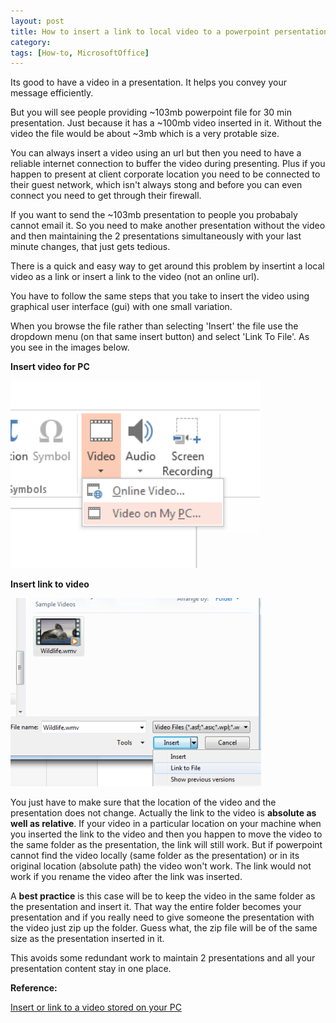 ```yaml
---
layout: post
title: How to insert a link to local video to a powerpoint persentation.
category: 
tags: [How-to, MicrosoftOffice]
---
```


Its good to have a video in a presentation. It helps you convey your message efficiently. 

But you will see people providing ~103mb powerpoint file for 30 min presentation. Just because it has a ~100mb video inserted in it. Without the video the file would be about ~3mb which is a very protable size. 

You can always insert a video using an url but then you need to have a reliable internet connection to buffer the video during presenting. Plus if you happen to present at client corporate location you need to be connected to their guest network, which isn't always stong and before you can even connect you need to get through their firewall.

If you want to send the ~103mb presentation to people you probabaly cannot email it. So you need to make another presentation without the video and then maintaining the 2 presentations simultaneously with your last minute changes, that just gets tedious.

There is a quick and easy way to get around this problem by insertint a local video as a link or insert a link to the video (not an online url). 

You have to follow the same steps that you take to insert the video using graphical user interface (gui) with one small variation.

When you browse the file rather than selecting 'Insert' the file use the dropdown menu (on that same insert button) and select 'Link To File'. As you see in the images below.

**Insert video for PC**

![Insert video for PC](https://raw.githubusercontent.com/arccoder/arccoder.github.io/master/blog/images/_posts/04_2016/pptx_video_1.png)

**Insert link to video**

![Insert link to video](https://raw.githubusercontent.com/arccoder/arccoder.github.io/master/blog/images/_posts/04_2016/pptx_video_2.png)

You just have to make sure that the location of the video and the presentation does not change. Actually the link to the video is **absolute as well as relative**. If your video in a particular location on your machine when you inserted the link to the video and then you happen to move the video to the same folder as the presentation, the link will still work. But if powerpoint cannot find the video locally (same folder as the presentation) or in its original location (absolute path) the video won't work. The link would not work if you rename the video after the link was inserted.

A **best practice** is this case will be to keep the video in the same folder as the presentation and insert it. That way the entire folder becomes your presentation and if you really need to give someone the presentation with the video just zip up the folder. Guess what, the zip file will be of the same size as the presentation inserted in it. 

This avoids some redundant work to maintain 2 presentations and all your presentation content stay in one place.

**Reference:**

[Insert or link to a video stored on your PC](https://support.office.com/en-us/article/Insert-or-link-to-a-video-stored-on-your-PC-f4db9074-91cb-49fa-a82a-81835af6913d)


